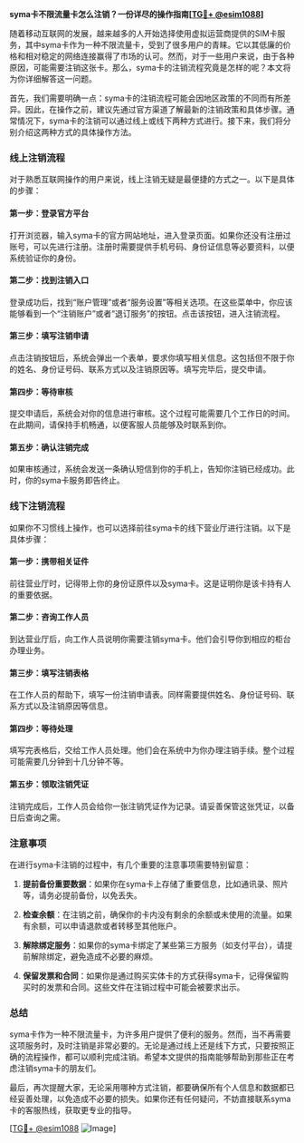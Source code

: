 **syma卡不限流量卡怎么注销？一份详尽的操作指南[[TG💪+ @esim1088](https://t.me/s/esim1088)]**

随着移动互联网的发展，越来越多的人开始选择使用虚拟运营商提供的SIM卡服务，其中syma卡作为一种不限流量卡，受到了很多用户的青睐。它以其低廉的价格和相对稳定的网络连接赢得了市场的认可。然而，对于一些用户来说，由于各种原因，可能需要注销这张卡。那么，syma卡的注销流程究竟是怎样的呢？本文将为你详细解答这一问题。

首先，我们需要明确一点：syma卡的注销流程可能会因地区政策的不同而有所差异。因此，在操作之前，建议先通过官方渠道了解最新的注销政策和具体步骤。通常情况下，syma卡的注销可以通过线上或线下两种方式进行。接下来，我们将分别介绍这两种方式的具体操作方法。

### 线上注销流程

对于熟悉互联网操作的用户来说，线上注销无疑是最便捷的方式之一。以下是具体的步骤：

#### 第一步：登录官方平台
打开浏览器，输入syma卡的官方网站地址，进入登录页面。如果你还没有注册过账号，可以先进行注册。注册时需要提供手机号码、身份证信息等必要资料，以便系统验证你的身份。

#### 第二步：找到注销入口
登录成功后，找到“账户管理”或者“服务设置”等相关选项。在这些菜单中，你应该能够看到一个“注销账户”或者“退订服务”的按钮。点击该按钮，进入注销流程。

#### 第三步：填写注销申请
点击注销按钮后，系统会弹出一个表单，要求你填写相关信息。这包括但不限于你的姓名、身份证号码、联系方式以及注销原因等。填写完毕后，提交申请。

#### 第四步：等待审核
提交申请后，系统会对你的信息进行审核。这个过程可能需要几个工作日的时间。在此期间，请保持手机畅通，以便客服人员能够及时联系到你。

#### 第五步：确认注销完成
如果审核通过，系统会发送一条确认短信到你的手机上，告知你注销已经成功。此时，你的syma卡服务即告终止。

### 线下注销流程

如果你不习惯线上操作，也可以选择前往syma卡的线下营业厅进行注销。以下是具体步骤：

#### 第一步：携带相关证件
前往营业厅时，记得带上你的身份证原件以及syma卡。这是证明你是该卡持有人的重要依据。

#### 第二步：咨询工作人员
到达营业厅后，向工作人员说明你需要注销syma卡。他们会引导你到相应的柜台办理业务。

#### 第三步：填写注销表格
在工作人员的帮助下，填写一份注销申请表。同样需要提供姓名、身份证号码、联系方式以及注销原因等信息。

#### 第四步：等待处理
填写完表格后，交给工作人员处理。他们会在系统中为你办理注销手续。整个过程可能需要几分钟到十几分钟不等。

#### 第五步：领取注销凭证
注销完成后，工作人员会给你一张注销凭证作为记录。请妥善保管这张凭证，以备日后查询之需。

### 注意事项

在进行syma卡注销的过程中，有几个重要的注意事项需要特别留意：

1. **提前备份重要数据**：如果你在syma卡上存储了重要信息，比如通讯录、照片等，请务必提前备份，以免丢失。
   
2. **检查余额**：在注销之前，确保你的卡内没有剩余的余额或未使用的流量。如果有余额，可以申请退款或者转移至其他账户。

3. **解除绑定服务**：如果你的syma卡绑定了某些第三方服务（如支付平台），请提前解除绑定，避免造成不必要的麻烦。

4. **保留发票和合同**：如果你是通过购买实体卡的方式获得syma卡，记得保留购买时的发票和合同。这些文件在注销过程中可能会被要求出示。

### 总结

syma卡作为一种不限流量卡，为许多用户提供了便利的服务。然而，当不再需要这项服务时，及时注销是非常必要的。无论是通过线上还是线下方式，只要按照正确的流程操作，都可以顺利完成注销。希望本文提供的指南能够帮助到那些正在考虑注销syma卡的朋友们。

最后，再次提醒大家，无论采用哪种方式注销，都要确保所有个人信息和数据都已经妥善处理，以免造成不必要的损失。如果你还有任何疑问，不妨直接联系syma卡的客服热线，获取更专业的指导。

[[TG💪+ @esim1088](https://t.me/s/esim1088) ![Image](https://i.postimg.cc/4NQfJmqS/Snipaste-2025-05-13-00-14-12.png)]